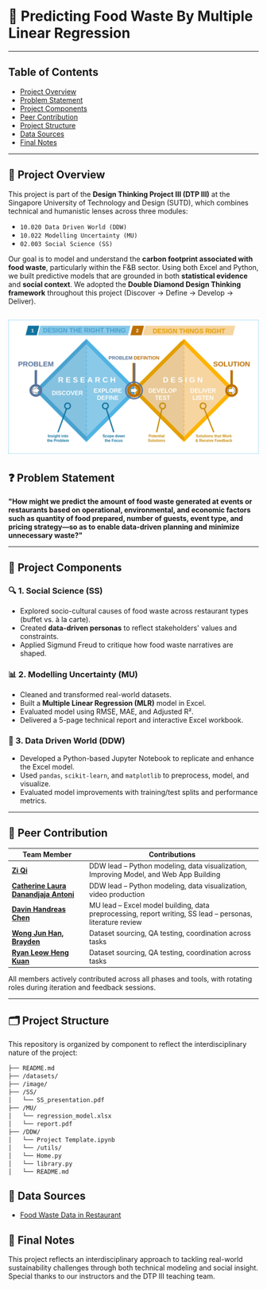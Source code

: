 # 🌱 Predicting Food Waste By Multiple Linear Regression
---

## Table of Contents
- [Project Overview](#-project-overview)
- [Problem Statement](#-problem-statement)
- [Project Components](#-project-components)
- [Peer Contribution](#-peer-contribution)
- [Project Structure](#️-project-structure)
- [Data Sources](#-data-sources)
- [Final Notes](#-final-notes)
---

## 📌 Project Overview

This project is part of the **Design Thinking Project III (DTP III)** at the Singapore University of Technology and Design (SUTD), which combines technical and humanistic lenses across three modules:
- `10.020 Data Driven World (DDW)`
- `10.022 Modelling Uncertainty (MU)`
- `02.003 Social Science (SS)`

Our goal is to model and understand the **carbon footprint associated with food waste**, particularly within the F&B sector. Using both Excel and Python, we built predictive models that are grounded in both **statistical evidence** and **social context**. We adopted the **Double Diamond Design Thinking framework** throughout this project (Discover → Define → Develop → Deliver).

![Double Diamond Design Thinking framework](./image/Double_Diamond_Design_Thinking.png)
---

## ❓ Problem Statement

**"How might we predict the amount of food waste generated at events or restaurants based on operational, environmental, and economic factors such as quantity of food prepared, number of guests, event type, and pricing strategy—so as to enable data-driven planning and minimize unnecessary waste?"**

---

## 🧩 Project Components

### 🔍 1. Social Science (SS)
- Explored socio-cultural causes of food waste across restaurant types (buffet vs. à la carte).
- Created **data-driven personas** to reflect stakeholders' values and constraints.
- Applied Sigmund Freud to critique how food waste narratives are shaped.

### 📊 2. Modelling Uncertainty (MU)
- Cleaned and transformed real-world datasets.
- Built a **Multiple Linear Regression (MLR)** model in Excel.
- Evaluated model using RMSE, MAE, and Adjusted R².
- Delivered a 5-page technical report and interactive Excel workbook.

### 🧠 3. Data Driven World (DDW)
- Developed a Python-based Jupyter Notebook to replicate and enhance the Excel model.
- Used `pandas`, `scikit-learn`, and `matplotlib` to preprocess, model, and visualize.
- Evaluated model improvements with training/test splits and performance metrics.

---

## 👥 Peer Contribution

| Team Member     | Contributions |
|-----------------|----------------|
| **[Zi Qi](https://github.com/ziqiqiiii)**   | DDW lead – Python modeling, data visualization, Improving Model, and Web App Building|
| **[Catherine Laura Danandjaja Antoni](https://github.com/CatherineLDA)**    | DDW lead – Python modeling, data visualization, video production |
| **[Davin Handreas Chen](https://github.com/dayeveenhc)**     | MU lead – Excel model building, data preprocessing, report writing,  SS lead – personas, literature review|
| **[Wong Jun Han, Brayden](https://github.com/omgtheburden)**  | Dataset sourcing, QA testing, coordination across tasks |
| **[Ryan Leow Heng Kuan](https://github.com/RyanLHK)**  | Dataset sourcing, QA testing, coordination across tasks |

All members actively contributed across all phases and tools, with rotating roles during iteration and feedback sessions.

---

## 🗂️ Project Structure

This repository is organized by component to reflect the interdisciplinary nature of the project:

```
├── README.md
├── /datasets/
├── /image/
├── /SS/
│   └── SS_presentation.pdf
├── /MU/
│   └── regression_model.xlsx
│   └── report.pdf
├── /DDW/
│   └── Project Template.ipynb
│   └── /utils/
│   └── Home.py
│   └── library.py
│   └── README.md
```

## 📂 Data Sources

- [Food Waste Data in Restaurant](https://www.kaggle.com/datasets/trevinhannibal/food-wastage-data-in-restaurant)

## 🏁 Final Notes

This project reflects an interdisciplinary approach to tackling real-world sustainability challenges through both technical modeling and social insight. Special thanks to our instructors and the DTP III teaching team.
